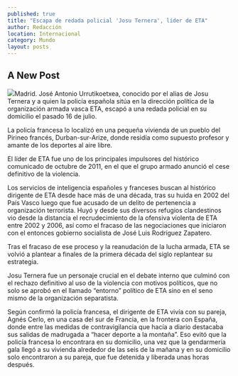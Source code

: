 ```yaml
---
published: true
title: "Escapa de redada policial 'Josu Ternera', líder de ETA"
author: Redacción
location: Internacional
category: Mundo
layout: posts
---
```


## A New Post

![](http://i.imgur.com/5dqd8Pnm.jpg)Madrid. José Antonio Urrutikoetxea, conocido por el alias de Josu Ternera y a quien la policía española sitúa en la dirección política de la organización armada vasca ETA, escapó a una redada policial en su domicilio el pasado 16 de julio.

La policía francesa lo localizó en una pequeña vivienda de un pueblo del Pirineo francés, Durban-sur-Arize, donde residía como supuesto profesor y amante de los deportes al aire libre.

El líder de ETA fue uno de los principales impulsores del histórico comunicado de octubre de 2011, en el que el grupo armado anunció el cese definitivo de la violencia.

Los servicios de inteligencia españoles y franceses buscan al histórico dirigente de ETA desde hace más de una década, tras su huida en 2002 del País Vasco luego que fue acusado de un delito de pertenencia a organización terrorista. Huyó y desde sus diversos refugios clandestinos vio desde la distancia el recrudecimiento de la ofensiva violenta de ETA entre 2002 y 2006, así como el fracaso de las negociaciones que iniciaron con el entonces gobierno socialista de José Luis Rodríguez Zapatero.

Tras el fracaso de ese proceso y la reanudación de la lucha armada, ETA se volvió a plantear a finales de la primera década del siglo replantear su estrategia.

Josu Ternera fue un personaje crucial en el debate interno que culminó con el rechazo definitivo al uso de la violencia con motivos políticos, que no solo se aprobó en el llamado “entorno” político de ETA sino en el seno mismo de la organización separatista.

Según confirmó la policía francesa, el dirigente de ETA vivía con su pareja, Agnés Cerlo, en una casa del sur de Francia, en la frontera con España, donde entre las medidas de contravigilancia que hacía a diario destacaba sus salidas de madrugada a “hacer deporte a la montaña”. Eso evitó que la policía francesa lo encontrara en su domicilio, una vez que la gendarmería gala llegó a su vivienda alrededor de las seis de la mañana y en su domicilio solo encontraron a su pareja, que fue detenida y liberada unas horas después.
